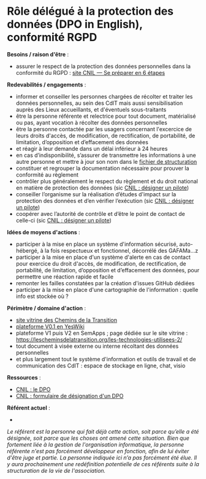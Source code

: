 # Rôle délégué à la protection des données (DPO in English), conformité RGPD

**Besoins / raison d'être** :

 - assurer le respect de la protection des données personnelles dans la conformité du RGPD : [site CNIL — Se préparer en 6 étapes](https://www.cnil.fr/fr/principes-cles/rgpd-se-preparer-en-6-etapes)

**Redevabilités / engagements** :

 - informer et conseiller les personnes chargées de récolter et traiter les données personnelles, au sein des CdlT mais aussi sensibilisation auprès des Lieux accueillants, et d'éventuels sous-traitants
 - être la personne référente et relectrice pour tout document, matérialisé ou pas, ayant vocation à récolter des données personnelles
 - être la personne contactée par les usagers concernant l'excercice de leurs droits d'accès, de modification, de rectification, de portabilité, de limitation, d’opposition et d’effacement des données
 - et réagir à leur demande dans un délai inférieur à 24 heures
 - en cas d’indisponibilité, s’assurer de transmettre les informations à une autre personne et mettre à jour son nom dans le [fichier de structuration](https://docs.google.com/document/d/1bw2Ms8SPsBeiTI0qhlFbx4cpz7-ec3n4uag8w02Qzg0/edit#)
 - constituer et regrouper la documentation nécessaire pour prouver la conformité au règlement
 - contrôler plus généralement le respect du règlement et du droit national en matière de protection des données (sic [CNIL : désigner un pilote](https://www.cnil.fr/fr/designer-un-pilote))
 - conseiller l’organisme sur la réalisation d’études d'impact sur la protection des données et d’en vérifier l’exécution (sic [CNIL : désigner un pilote](https://www.cnil.fr/fr/designer-un-pilote))
 - coopérer avec l’autorité de contrôle et d’être le point de contact de celle-ci (sic [CNIL : désigner un pilote](https://www.cnil.fr/fr/designer-un-pilote))

**Idées de moyens d'actions** :

- participer à la mise en place un système d'information sécurisé, auto-hébergé, à la fois respectueux et fonctionnel, décorrélé des GAFAMa...z
- participer à la mise en place d'un système d'alerte en cas de contact pour exercice du droit d'accès, de modification, de rectification, de portabilité, de limitation, d’opposition et d’effacement des données, pour permettre une réaction rapide et facile
- remonter les failles constatées par la création d'issues GitHub dédiées
- participer à la mise en place d'une cartographie de l'information : quelle info est stockée où ?

**Périmètre / domaine d'action** :

 - [site vitrine des Chemins de la Transition](https://lescheminsdelatransition.org/)
 - [plateforme V0.1 en YesWiki](https://lescheminsdelatransition.org/plateforme/)
 - plateforme V1 puis V2 en SemApps ; page dédiée sur le site vitrine : https://lescheminsdelatransition.org/les-technologies-utilisees-2/
 - tout document à visée externe ou interne récoltant des données personnelles
 - et plus largement tout le système d'information et outils de travail et de communication des CdlT : espace de stockage en ligne, chat, visio
 
**Ressources** :

 - [CNIL : le DPO](https://www.cnil.fr/fr/le-delegue-la-protection-des-donnees-dpo)
 - [CNIL : formulaire de désignation d'un DPO](https://www.cnil.fr/fr/designation-dpo)

**Référent actuel** :

 - 
_Le référent est la personne qui fait déjà cette action, soit parce qu’elle a été désignée, soit parce que les choses ont amené cette situation. Bien que fortement liée à la gestion de l'organisation informatique, la personne référente n'est pas forcément développeur en fonction, afin de lui éviter d'être juge et partie. La personne indiquée ici n’a pas forcément été élue. Il y aura prochainement une redéfinition potentielle de ces référents suite à la structuration de la vie de l'association._
